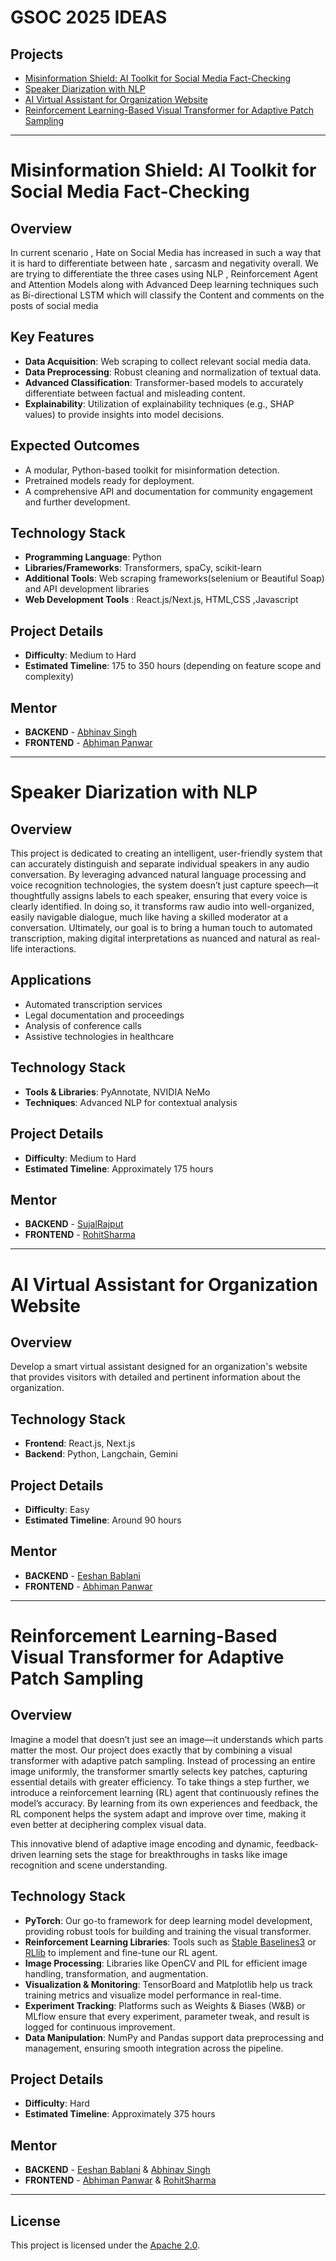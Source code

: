 # GSOC 2025 IDEAS
## Projects

- [Misinformation Shield: AI Toolkit for Social Media Fact-Checking](#misinformation-shield-ai-toolkit-for-social-media-fact-checking)
- [Speaker Diarization with NLP](#speaker-diarization-with-nlp)
- [AI Virtual Assistant for Organization Website](#ai-virtual-assistant-for-organization-website)
- [Reinforcement Learning-Based Visual Transformer for Adaptive Patch Sampling](#reinforcement-learning-based-visual-transformer-for-adaptive-patch-sampling)

---

# Misinformation Shield: AI Toolkit for Social Media Fact-Checking

## Overview
In current scenario , Hate on Social Media has increased in such a way that it is hard to differentiate between hate , sarcasm and negativity overall. We are trying to differentiate the three cases using NLP , Reinforcement Agent and Attention Models along with Advanced Deep learning techniques such as Bi-directional LSTM which will classify the Content and comments on the posts of social media 

## Key Features
- **Data Acquisition**: Web scraping to collect relevant social media data.
- **Data Preprocessing**: Robust cleaning and normalization of textual data.
- **Advanced Classification**: Transformer-based models to accurately differentiate between factual and misleading content.
- **Explainability**: Utilization of explainability techniques (e.g., SHAP values) to provide insights into model decisions.

## Expected Outcomes
- A modular, Python-based toolkit for misinformation detection.
- Pretrained models ready for deployment.
- A comprehensive API and documentation for community engagement and further development.

## Technology Stack
- **Programming Language**: Python
- **Libraries/Frameworks**: Transformers, spaCy, scikit-learn
- **Additional Tools**: Web scraping frameworks(selenium or Beautiful Soap) and API development libraries
- **Web Development Tools** : React.js/Next.js, HTML,CSS ,Javascript 

## Project Details
- **Difficulty**: Medium to Hard
- **Estimated Timeline**: 175 to 350 hours (depending on feature scope and complexity)

## Mentor 
- **BACKEND** - [Abhinav Singh](https://github.com/Abhinavexists)
- **FRONTEND** - [Abhiman Panwar](https://github.com/Kroszborg)

---

# Speaker Diarization with NLP

## Overview
This project is dedicated to creating an intelligent, user-friendly system that can accurately distinguish and separate individual speakers in any audio conversation. By leveraging advanced natural language processing and voice recognition technologies, the system doesn’t just capture speech—it thoughtfully assigns labels to each speaker, ensuring that every voice is clearly identified. In doing so, it transforms raw audio into well-organized, easily navigable dialogue, much like having a skilled moderator at a conversation. Ultimately, our goal is to bring a human touch to automated transcription, making digital interpretations as nuanced and natural as real-life interactions.

## Applications
- Automated transcription services
- Legal documentation and proceedings
- Analysis of conference calls
- Assistive technologies in healthcare

## Technology Stack
- **Tools & Libraries**: PyAnnotate, NVIDIA NeMo
- **Techniques**: Advanced NLP for contextual analysis

## Project Details
- **Difficulty**: Medium to Hard
- **Estimated Timeline**: Approximately 175 hours

## Mentor
- **BACKEND** - [SujalRajput](https://github.com/SujalRajpt)
- **FRONTEND** - [RohitSharma](https://github.com/rohitsharma2610)
---

# AI Virtual Assistant for Organization Website

## Overview
Develop a smart virtual assistant designed for an organization's website that provides visitors with detailed and pertinent information about the organization.

## Technology Stack
- **Frontend**: React.js, Next.js
- **Backend**: Python, Langchain, Gemini

## Project Details
- **Difficulty**: Easy
- **Estimated Timeline**: Around 90 hours

## Mentor
- **BACKEND** - [Eeshan Bablani](https://github.com/eeshan15)
- **FRONTEND** - [Abhiman Panwar](https://github.com/Kroszborg)

---

# Reinforcement Learning-Based Visual Transformer for Adaptive Patch Sampling

## Overview

Imagine a model that doesn’t just see an image—it understands which parts matter the most. Our project does exactly that by combining a visual transformer with adaptive patch sampling. Instead of processing an entire image uniformly, the transformer smartly selects key patches, capturing essential details with greater efficiency. To take things a step further, we introduce a reinforcement learning (RL) agent that continuously refines the model’s accuracy. By learning from its own experiences and feedback, the RL component helps the system adapt and improve over time, making it even better at deciphering complex visual data.

This innovative blend of adaptive image encoding and dynamic, feedback-driven learning sets the stage for breakthroughs in tasks like image recognition and scene understanding.

## Technology Stack

- **PyTorch**: Our go-to framework for deep learning model development, providing robust tools for building and training the visual transformer.
- **Reinforcement Learning Libraries**: Tools such as [Stable Baselines3](https://github.com/DLR-RM/stable-baselines3) or [RLlib](https://docs.ray.io/en/latest/rllib.html) to implement and fine-tune our RL agent.
- **Image Processing**: Libraries like OpenCV and PIL for efficient image handling, transformation, and augmentation.
- **Visualization & Monitoring**: TensorBoard and Matplotlib help us track training metrics and visualize model performance in real-time.
- **Experiment Tracking**: Platforms such as Weights & Biases (W&B) or MLflow ensure that every experiment, parameter tweak, and result is logged for continuous improvement.
- **Data Manipulation**: NumPy and Pandas support data preprocessing and management, ensuring smooth integration across the pipeline.

## Project Details
- **Difficulty**: Hard
- **Estimated Timeline**: Approximately 375 hours

## Mentor
- **BACKEND** - [Eeshan Bablani](https://github.com/eeshan15) & [Abhinav Singh](https://github.com/Abhinavexists)
- **FRONTEND** - [Abhiman Panwar](https://github.com/Kroszborg) &  [RohitSharma](https://github.com/rohitsharma2610)
---

## License
This project is licensed under the [Apache 2.0](LICENSE).
